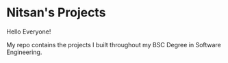 # Nitsan's Projects

Hello Everyone!

My repo contains the projects I built throughout my BSC Degree in Software Engineering.
